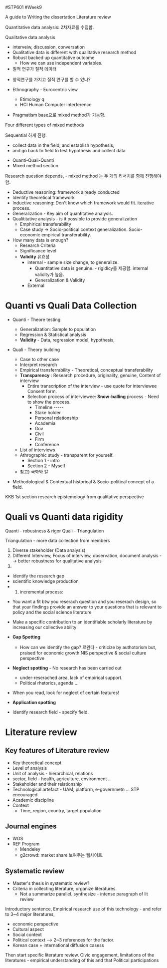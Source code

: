 #STP601 #Week9

A guide to Writing the dissertation Literature review

Quantitative data analysis: 2차자료를 수집함. 

Qualitative data analysis 
- interveiw, discussion, conversation 
- Qualitative data is different with qualitative research method 
- Robust backed up quantitative outcome 
	- How we can use independent variables. 
- 질적 연구가 질적 데이터


* 양적연구를 가지고 질적 연구를 할 수 있나? 

* Ethnography - Eurocentric view 
	* Etimology          q
	* HCI Human Computer interference
* Pragmatism base으로 mixed method가 가능함. 

Four different types of mixed methods

Sequential 하게 진행. 
- collect data in the field, and establish hypothesis, 
- and go back to field to test hypothesis and collect data 

* Quanti-Quali-Quanti 
* Mixed method section 

Research question depends, - mixed method 는 두 개의 리서치를 함께 진행해야 함. 


* Deductive reasoning: framework already conducted 
* Identify theoretical framework 
* Inductive reasoning: Don't know which framework would fit. iterative process. 
* Generalization - Key aim of quantitative analysis. 
* Qualititative analysis - is it possible to provide generalization 
	* Emphirical transferability 
	* Case study -> Socio-political context generalization. Socio-economic empirical transferability. 
* How many data is enough? 
	* Research Criteria 
	* Significance level 
	* **Validity** 유효성
		* internal - sample size change, to generalize. 
			* Quantitative data is genuine. - rigidicy를 제공함. internal validity가 높음. 
			* Generalization & Validity
		* External 

# Quanti vs Quali  Data Collection 
* Quanti - Theore testing
	* Generalization: Sample to population 
	* Regression & Statistical analysis
	* **Validity** - Data, regression model, hypothesis, 
* Quali - Theory building
	* Case to other case
	* Interpret research 
	* Empirical transferrability - Theoretical, conceptual transferability 
	* **Transparency** : Research procedure, originality, genuine, Content of interview 
		* Entire transcription of the interview - use quote for interviewee Consent form. 
		* Selection process of interviewee: **Snow-balling** process - Need to show the process. 
			* Timeline ----- 
			* Stake holder
			* Personal relationship
			* Academia
			* Gov
			* Civil
			* Firm
			* Conference
	* List of interviews 
	* Athrographic study - transparent for yourself. 
		* Section 1 - intro 
		* Section 2 - Myself
	* 참고) 국화와 칼 


* Methodological & Contextual 
historical & Socio-political concept of a field. 

KKB 1st section 
research epistemology 
from qualitative perspective


# Quali vs Quanti data rigidity
Quanti - robustness & rigor 
Quali - Triangulation 

Triangulation - more data collection from members 
1. Diverse stakeholder (Data analysis)
2. Different Interview, Focus of interview, observation, document analysis --> better robustness for qualitative analysis 
3. 
- Identify the research gap 
- scientific knowledge production 
- 1) incremental process: 




* You want a fit btw you reserach question and you reserach design, so that your findings provide an answer to your questions that is relevant to policy and the social science literature
* Make a specific contribution to an identifiable scholarly literature by increasing our collective ability 


* **Gap Spotting**
	* How can we identify the gap? 
르완다 - criticize by authotorism but, praised for economic growth 
NIS perspective & social culture perspective 

* **Neglect spotting** - No research has been carried out
	* under-reserached area, lack of empirical support. 
	* Political rhetorics, agenda ... 
* When you read, look for neglect of certain features! 

* **Application spotting**
* Identify research field - specify field. 


# Literature review
## Key features of Literature review
* Key theoretical concept
* Level of analysis
* Unit of analysis - hierarchical, relations
* sector, field - health, agriculture, environment .. 
* Stakeholder and their relationship
* Technological artefact - UAM, platform, e-governmetn ... STP encouraged
* Academic discipline
* Context
	* Time, region, country, target population 

## Journal engines
* WOS
* REF Program
	* Mendeley 
	* g2crowd: market share 보여주는 웹사이트.

## Systematic review 
* Master's thesis in systematic review? 
* Criteria in collecting literature, organize literatures. 
	* Not a summarize parallel. synthesize - intense paragraph of lit review 


Introductory sentence, Empirical research use of this technology - and refer to 3~4 major literatures, 
* economic perspective 
* Cultural aspect 
* Social context
* Political context  --> 2~3 references for the factor. 
* Korean case + international diffusion casess 

Then start specific literature review. Civic engagement, 
limitations of the literatures - empirical understanding of this and that Political participations

